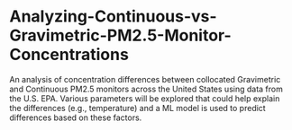 # Analyzing-Continuous-vs-Gravimetric-PM2.5-Monitor-Concentrations
An analysis of concentration differences between collocated Gravimetric and Continuous PM2.5 monitors across the United States using data from the U.S. EPA. Various parameters will be explored that could help explain the differences (e.g., temperature) and a ML model is used to predict differences based on these factors.
